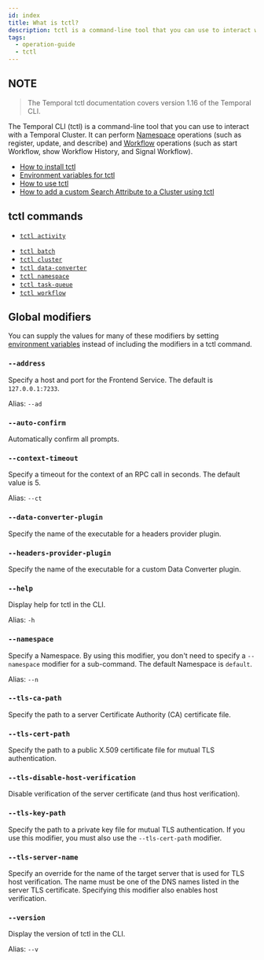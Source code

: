 ```yaml
---
id: index
title: What is tctl?
description: tctl is a command-line tool that you can use to interact with a Temporal Cluster.
tags:
  - operation-guide
  - tctl
---
```


## NOTE
> The Temporal tctl documentation covers version 1.16 of the Temporal CLI.

The Temporal CLI (tctl) is a command-line tool that you can use to interact with a Temporal Cluster.
It can perform [Namespace](/docs/concepts/what-is-a-namespace) operations (such as register, update, and describe) and [Workflow](/docs/concepts/what-is-a-workflow) operations (such as start
Workflow, show Workflow History, and Signal Workflow).

- [How to install tctl](/docs/tctl/how-to-install-tctl)
- [Environment variables for tctl](/docs/tctl/environment-variables)
- [How to use tctl](/docs/tctl/how-to-use-tctl)
- [How to add a custom Search Attribute to a Cluster using tctl](/docs/tctl/how-to-add-a-custom-search-attribute-to-a-cluster-using-tctl)

## tctl commands

- [`tctl activity`](/docs/tctl/activity)
<!-- - [`tctl admin`](/docs/tctl/admin) -->
- [`tctl batch`](/docs/tctl/batch)
- [`tctl cluster`](/docs/tctl/cluster)
- [`tctl data-converter`](/docs/tctl/data-converter)
- [`tctl namespace`](/docs/tctl/namespace)
- [`tctl task-queue`](/docs/tctl/task-queue)
- [`tctl workflow`](/docs/tctl/workflow)

## Global modifiers

You can supply the values for many of these modifiers by setting [environment variables](/docs/tctl/environment-variables) instead of including the modifiers in a tctl command.

### `--address`

Specify a host and port for the Frontend Service.
The default is `127.0.0.1:7233`.

Alias: `--ad`

### `--auto-confirm`

Automatically confirm all prompts.

### `--context-timeout`

Specify a timeout for the context of an RPC call in seconds.
The default value is 5.

Alias: `--ct`

### `--data-converter-plugin`

Specify the name of the executable for a headers provider plugin.

### `--headers-provider-plugin`

Specify the name of the executable for a custom Data Converter plugin.

### `--help`

Display help for tctl in the CLI.

Alias: `-h`

### `--namespace`

Specify a Namespace.
By using this modifier, you don't need to specify a `--namespace` modifier for a sub-command.
The default Namespace is `default`.

Alias: `--n`

### `--tls-ca-path`

Specify the path to a server Certificate Authority (CA) certificate file.

### `--tls-cert-path`

Specify the path to a public X.509 certificate file for mutual TLS authentication.

### `--tls-disable-host-verification`

Disable verification of the server certificate (and thus host verification).

### `--tls-key-path`

Specify the path to a private key file for mutual TLS authentication.
If you use this modifier, you must also use the `--tls-cert-path` modifier.

### `--tls-server-name`

Specify an override for the name of the target server that is used for TLS host verification.
The name must be one of the DNS names listed in the server TLS certificate.
Specifying this modifier also enables host verification.

### `--version`

Display the version of tctl in the CLI.

Alias: `--v`
